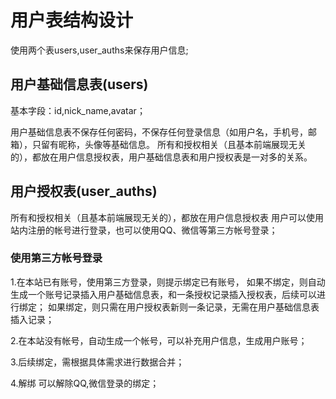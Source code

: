 # 用户表结构设计
使用两个表users,user_auths来保存用户信息;
## 用户基础信息表(users)
基本字段：id,nick_name,avatar；

用户基础信息表不保存任何密码，不保存任何登录信息（如用户名，手机号，邮箱），只留有昵称，头像等基础信息。
所有和授权相关（且基本前端展现无关的），都放在用户信息授权表，用户基础信息表和用户授权表是一对多的关系。

## 用户授权表(user_auths)
所有和授权相关（且基本前端展现无关的），都放在用户信息授权表
用户可以使用站内注册的帐号进行登录，也可以使用QQ、微信等第三方帐号登录；
### 使用第三方帐号登录
1.在本站已有账号，使用第三方登录，则提示绑定已有账号，
如果不绑定，则自动生成一个账号记录插入用户基础信息表，和一条授权记录插入授权表，后续可以进行绑定；
如果绑定，则只需在用户授权表新则一条记录，无需在用户基础信息表插入记录；


2.在本站没有帐号，自动生成一个帐号，可以补充用户信息，生成用户账号；

3.后续绑定，需根据具体需求进行数据合并；

4.解绑
可以解除QQ,微信登录的绑定；


